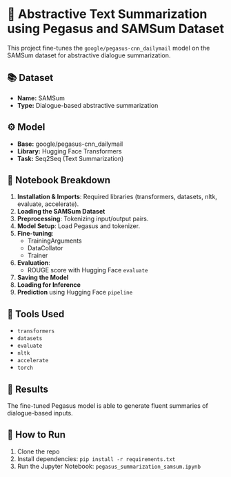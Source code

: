 # 📝 Abstractive Text Summarization using Pegasus and SAMSum Dataset

This project fine-tunes the `google/pegasus-cnn_dailymail` model on the SAMSum dataset for abstractive dialogue summarization.

## 📚 Dataset
- **Name:** SAMSum
- **Type:** Dialogue-based abstractive summarization

## ⚙️ Model
- **Base:** google/pegasus-cnn_dailymail
- **Library:** Hugging Face Transformers
- **Task:** Seq2Seq (Text Summarization)

## 📒 Notebook Breakdown
1. **Installation & Imports**: Required libraries (transformers, datasets, nltk, evaluate, accelerate).
2. **Loading the SAMSum Dataset**
3. **Preprocessing**: Tokenizing input/output pairs.
4. **Model Setup**: Load Pegasus and tokenizer.
5. **Fine-tuning**:
   - TrainingArguments
   - DataCollator
   - Trainer
6. **Evaluation**:
   - ROUGE score with Hugging Face `evaluate`
7. **Saving the Model**
8. **Loading for Inference**
9. **Prediction** using Hugging Face `pipeline`

## 🔧 Tools Used
- `transformers`
- `datasets`
- `evaluate`
- `nltk`
- `accelerate`
- `torch`

## 🚀 Results
The fine-tuned Pegasus model is able to generate fluent summaries of dialogue-based inputs.

## 💾 How to Run
1. Clone the repo
2. Install dependencies: `pip install -r requirements.txt`
3. Run the Jupyter Notebook: `pegasus_summarization_samsum.ipynb`


